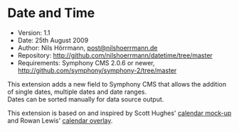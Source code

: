# Date and Time

- Version: 1.1
- Date: 25th August 2009
- Author: Nils Hörrmann, post@nilshoerrmann.de
- Repository: <http://github.com/nilshoerrmann/datetime/tree/master>
- Requirements: Symphony CMS 2.0.6 or newer, <http://github.com/symphony/symphony-2/tree/master>

This extension adds a new field to Symphony CMS that allows the addition of single dates, multiple dates and date ranges.  
Dates can be sorted manually for data source output.

This extension is based on and inspired by Scott Hughes' [calendar mock-up](http://symphony-cms.com/community/discussions/103/) and Rowan Lewis' [calendar overlay](http://github.com/rowan-lewis/calendaroverlay/).